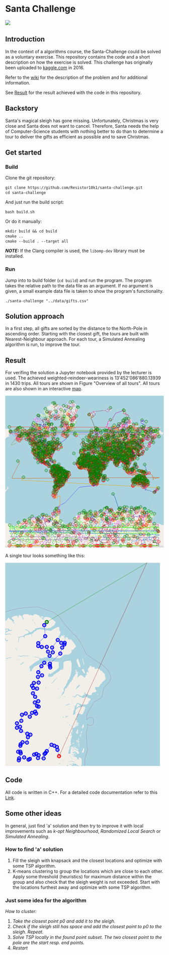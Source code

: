 # Santa Challenge

![](https://github.com/Resistor10k1/santa-challenge/actions/workflows/santa-challenge-unit-tests.yml/badge.svg)

## Introduction

In the context of a algorithms course, the Santa-Challenge could be solved as a voluntary exercise. This repository contains the code and a short description on how the exercise is solved.
This challenge has originally been uploaded to <a href="https://www.kaggle.com/competitions/santas-stolen-sleigh" target="_blank">kaggle.com</a> in 2016.

Refer to the <a href="https://resistor10k1.github.io/santa-challenge/" target="_blank">wiki</a>  for the description of the problem and for additional information.

See [Result](#result) for the result achieved with the code in this repository.

## Backstory

Santa's magical sleigh has gone missing. Unfortunately, Christmas is very close and Santa does not want to cancel. Therefore, Santa needs the help of Computer-Science students with nothing better to do than to determine a tour to deliver the gifts as efficient as possible and to save Christmas.

## Get started

### Build

Clone the git repository:
```
git clone https://github.com/Resistor10k1/santa-challenge.git
cd santa-challenge
```
And just run the build script:
```
bash build.sh
```
Or do it manually:
```
mkdir build && cd build
cmake ..
cmake --build . --target all
```

**_NOTE:_**  If the Clang compiler is used, the `libomp-dev` library must be installed.

### Run

Jump into to build folder (`cd build`) and run the program. The program takes the relative path to the data file as an argument. If no argument is given, a small example data file is taken to show the program's functionality.
```
./santa-challenge "../data/gifts.csv"
```

## Solution approach

In a first step, all gifts are sorted by the distance to the North-Pole in ascending order. Starting with the closest gift, the tours are built with Nearest-Neighbour approach. For each tour, a Simulated Annealing algorithm is run, to improve the tour.

## Result

For verifing the solution a Jupyter notebook provided by the lecturer is used. The achieved weighted-reindeer-weariness is 13'452'086'880.13939 in 1430 trips. All tours are shown in Figure "Overview of all tours". All tours are also shown in an interactive <a href="https://resistor10k1.github.io/santa-challenge/figures/map.html" target="_blank">map</a>.

![Overview of all tours](docs/figures/whole_map.png)

A single tour looks something like this:

![Single tour](docs/figures/firstTrip_map.png)


## Code

All code is written in C++. For a detailed code documentation refer to this <a href="https://resistor10k1.github.io/santa-challenge/doxygen/html/index.html" target="_blank">Link</a>.
<!-- All code is written in C++. For a detailed code documentation refer to this <a href="doxygen/html/index.html" target="_blank">Link</a>. -->

## Some other ideas

In general, just find 'a' solution and then try to improve it with local improvements such as *k-opt Neighbourhood*, *Randomized Local Search* or *Simulated Annealing*.

### How to find 'a' solution

1. Fill the sleigh with knapsack and the closest locations and optimize with some TSP algorithm.
2. K-means clustering to group the locations which are close to each other. Apply some threshold (heuristics) for maximum distance within the group and also check that the sleigh weight is not exceeded. Start with the locations furthest away and optimize with some TSP algorithm.

### Just some idea for the algorithm
*How to cluster:*<br>
1. *Take the closest point p0 and add it to the sleigh.*
2. *Check if the sleigh still has space and add the closest point to p0 to the sleigh. Repeat.*
3. *Solve TSP locally in the found point subset. The two closest point to the pole are the start resp. end points.*
4. *Restart*



